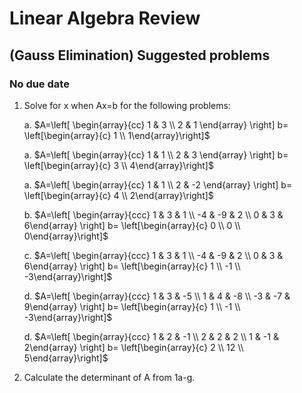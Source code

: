 # Linear Algebra Review 
## (Gauss Elimination) Suggested problems
### No due date

1. Solve for x when Ax=b for the following problems:

    a. $A=\left[ \begin{array}{cc}
        1 & 3 \\
        2 & 1 \end{array} \right]
        b=
        \left[\begin{array}{c} 
        1 \\
        1\end{array}\right]$

    a. $A=\left[ \begin{array}{cc}
        1 & 1 \\
        2 & 3 \end{array} \right]
        b=
        \left[\begin{array}{c} 
        3 \\
        4\end{array}\right]$

    a. $A=\left[ \begin{array}{cc}
        1 & 1 \\
        2 & -2 \end{array} \right]
        b=
        \left[\begin{array}{c} 
        4 \\
        2\end{array}\right]$

    b. $A=\left[ \begin{array}{ccc}
        1 & 3 & 1 \\
        -4 & -9 & 2 \\
        0 & 3 & 6\end{array} \right]
        b=
        \left[\begin{array}{c} 
        0 \\
        0 \\
        0\end{array}\right]$

    c. $A=\left[ \begin{array}{ccc}
        1 & 3 & 1 \\
        -4 & -9 & 2 \\
        0 & 3 & 6\end{array} \right]
        b=
        \left[\begin{array}{c} 
        1 \\
        -1 \\
        -3\end{array}\right]$

    d. $A=\left[ \begin{array}{ccc}
        1 & 3 & -5 \\
        1 & 4 & -8 \\
        -3 & -7 & 9\end{array} \right]
        b=
        \left[\begin{array}{c} 
        1 \\
        -1 \\
        -3\end{array}\right]$

    d. $A=\left[ \begin{array}{ccc}
        1 & 2 & -1 \\
        2 & 2 & 2 \\
        1 & -1 & 2\end{array} \right]
        b=
        \left[\begin{array}{c} 
        2 \\
        12 \\
        5\end{array}\right]$

2. Calculate the determinant of A from 1a-g. 
